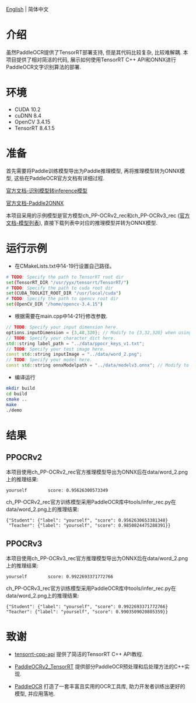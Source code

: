 [English](README.md) | 简体中文

# 介绍

虽然PaddleOCR提供了TensorRT部署支持, 但是其代码比较复杂, 比较难解耦. 本项目提供了相对简洁的代码, 展示如何使用TensorRT C++ API和ONNX进行PaddleOCR文字识别算法的部署.

# 环境
- CUDA 10.2
- cuDNN 8.4
- OpenCV 3.4.15
- TensorRT 8.4.1.5

# 准备
首先需要将Paddle训练模型导出为Paddle推理模型, 再将推理模型转为ONNX模型, 这些在PaddleOCR官方文档有详细过程.

[官方文档-识别模型转inference模型](https://github.com/PaddlePaddle/PaddleOCR/blob/release/2.4/doc/doc_ch/inference.md#%E8%AF%86%E5%88%AB%E6%A8%A1%E5%9E%8B%E8%BD%ACinference%E6%A8%A1%E5%9E%8B)

[官方文档-Paddle2ONNX](https://github.com/PaddlePaddle/PaddleOCR/blob/release/2.5/deploy/paddle2onnx/readme.md#2-%E6%A8%A1%E5%9E%8B%E8%BD%AC%E6%8D%A2)

本项目采用的示例模型是官方模型ch_PP-OCRv2_rec和ch_PP-OCRv3_rec ([官方文档-模型列表](https://github.com/PaddlePaddle/PaddleOCR/blob/release/2.5/doc/doc_ch/models_list.md#2-%E6%96%87%E6%9C%AC%E8%AF%86%E5%88%AB%E6%A8%A1%E5%9E%8B)), 直接下载列表中对应的推理模型并转为ONNX模型.

# 运行示例

- 在CMakeLists.txt中14-19行设置自己路径。

```bash
# TODO: Specify the path to TensorRT root dir
set(TensorRT_DIR "/usr/yyx/tensorrt/TensorRT/")
# TODO: Specify the path to cuda root dir
set(CUDA_TOOLKIT_ROOT_DIR "/usr/local/cuda")
# TODO: Specify the path to opencv root dir
set(OpenCV_DIR "/home/opencv-3.4.15")
```

- 根据需要在main.cpp中14-21行修改参数.

```cpp
// TODO: Specify your input dimension here.
options.inputDimension = {3,48,320}; // Modify to {3,32,320} when using ppocrv2
// TODO: Specify your character_dict here.
std::string label_path = "../data/ppocr_keys_v1.txt";
// TODO: Specify your test image here.
const std::string inputImage = "../data/word_2.png";
// TODO: Specify your model here.
const std::string onnxModelpath = "../data/modelv3.onnx"; // Modify to "../data/modelv2.onnx" when using ppocrv2
```

- 编译运行

```bash
mkdir build
cd build
cmake ..
make
./demo
```

# 结果

## PPOCRv2

本项目使用ch_PP-OCRv2_rec官方推理模型导出为ONNX后在data/word_2.png上的推理结果:

```
yourself        score: 0.95626300573349
```

ch_PP-OCRv2_rec官方训练模型采用PaddleOCR库中tools/infer_rec.py在data/word_2.png上的推理结果:
```
{"Student": {"label": "yourself", "score": 0.9562630653381348}
 "Teacher": {"label": "yourself", "score": 0.9850824475288391}}
```

## PPOCRv3
本项目使用ch_PP-OCRv3_rec官方推理模型导出为ONNX后在data/word_2.png上的推理结果:
```
yourself        score: 0.9922693371772766
```

ch_PP-OCRv3_rec官方训练模型采用PaddleOCR库中tools/infer_rec.py在data/word_2.png上的推理结果:
```
{"Student": {"label": "yourself", "score": 0.9922693371772766}
"Teacher": {"label": "yourself", "score": 0.9903509020805359}}
```
# 致谢

- [tensorrt-cpp-api](https://github.com/cyrusbehr/tensorrt-cpp-api) 提供了简洁的TensorRT C++ API教程.

- [PaddleOCRv2_TensorRT](https://github.com/zwenyuan1/PaddleOCRv2_TensorRT) 提供部分PaddleOCR预处理和后处理方法的C++实现.

- [PaddleOCR](https://github.com/PaddlePaddle/PaddleOCR) 打造了一套丰富且实用的OCR工具库, 助力开发者训练出更好的模型, 并应用落地.